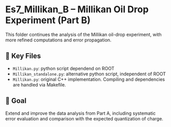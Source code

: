 # Es7_Millikan_B – Millikan Oil Drop Experiment (Part B)

This folder continues the analysis of the Millikan oil-drop experiment, with more refined computations and error propagation.

## 📁 Key Files

- `Millikan.py`: python script dependend on ROOT
- `Millikan_standalone.py`: alternative python script, independent of ROOT
- `Millikan.py`: original C++ implementation. Compiling and dependencies are handled via Makefile.

## 🎯 Goal

Extend and improve the data analysis from Part A, including systematic error evaluation and comparison with the expected quantization of charge.

